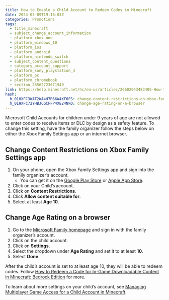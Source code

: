 ```yaml
---
title: How to Enable a Child Account to Redeem Codes in Minecraft
date: 2024-05-09T19:16:03Z
categories: Promotions
tags:
  - title_minecraft
  - subject_change_account_information
  - platform_xbox_one
  - platform_windows_10
  - platform_ios
  - platform_android
  - platform_nintendo_switch
  - subject_content_questions
  - category_account_support
  - platform_sony_playstation_4
  - platform_pc
  - platform_chromebook
  - section_26562723671949
link: https://help.minecraft.net/hc/en-us/articles/26602043483405-How-to-Enable-a-Child-Account-to-Redeem-Codes-in-Minecraft
hash:
  h_01HXFC3WAT2WA4H7R66W4XF6FS: change-content-restrictions-on-xbox-family-settings-app
  h_01HXFC72YHBJCGCFFP4XE24NFD: change-age-rating-on-a-browser
---
```


Microsoft Child Accounts for children under 9 years of age are not allowed to enter codes to receive items or DLC by design as a safety feature. To change this setting, have the family organizer follow the steps below on either the Xbox Family Settings app or an internet browser.

## Change Content Restrictions on Xbox Family Settings app

1.  On your phone, open the Xbox Family Settings app and sign into the family organizer’s account.
    - You can get it on the [Google Play Store](https://play.google.com/store/apps/details?id=com.microsoft.xboxfamily) or [Apple App Store](https://apps.apple.com/us/app/xbox-family-settings/id1507406707).
2.  Click on your Child’s account.
3.  Click on **Content Restrictions**.
4.  Click **Allow content suitable for**.
5.  Select at least **Age 10**.

## Change Age Rating on a browser

1.  Go to the [Microsoft Family homepage](https://account.microsoft.com/family/home) and sign in with the family organizer’s account.
2.  Click on the child account.
3.  Click on **Settings**.
4.  Select the dropdown under **Age Rating** and set it to at least **10**.
5.  Select **Done**.

After the child’s account is set to at least age 10, they will be able to redeem codes. Follow [How to Redeem a Code for In-Game Downloadable Content in Minecraft: Bedrock Edition](../Minecraft-Bedrock-Edition-Billing/How-to-Redeem-a-Code-for-In-Game-Downloadable-Content-in-Minecraft-Bedrock-Edition.md) for more.

To learn about more settings on your child’s account, see [Managing Multiplayer Game Access for a Child Account in Minecraft](../Minecraft-Bedrock-Edition/Managing-Multiplayer-Game-Access-for-a-Child-Account-in-Minecraft.md).
